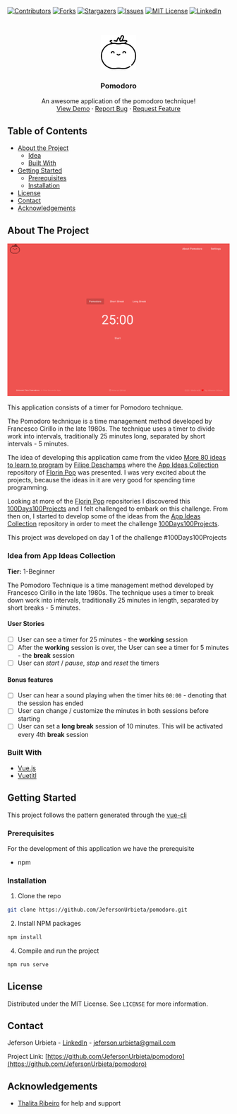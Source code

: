 <!-- PROJECT SHIELDS -->
<!--
*** I'm using markdown "reference style" links for readability.
*** Reference links are enclosed in brackets [ ] instead of parentheses ( ).
*** See the bottom of this document for the declaration of the reference variables
*** for contributors-url, forks-url, etc. This is an optional, concise syntax you may use.
*** https://www.markdownguide.org/basic-syntax/#reference-style-links
-->
[![Contributors][contributors-shield]][contributors-url]
[![Forks][forks-shield]][forks-url]
[![Stargazers][stars-shield]][stars-url]
[![Issues][issues-shield]][issues-url]
[![MIT License][license-shield]][license-url]
[![LinkedIn][linkedin-shield]][linkedin-url]


<!-- PROJECT LOGO -->
<br />
<p align="center">
  <a href="https://github.com/JefersonUrbieta/pomodoro">
    <img src="images/logo.svg" alt="Logo" width="80" height="80">
  </a>

  <h3 align="center">Pomodoro</h3>

  <p align="center">
    An awesome application of the pomodoro technique!
    <br />
    <a href="https://jefersonurbieta.github.io/pomodoro">View Demo</a>
    ·
    <a href="https://github.com/JefersonUrbieta/pomodoro/issues">Report Bug</a>
    ·
    <a href="https://github.com/JefersonUrbieta/pomodoro/issues">Request Feature</a>
  </p>
</p>

<!-- TABLE OF CONTENTS -->
## Table of Contents

* [About the Project](#about-the-project)
  * [Idea](#idea-from-app-ideas-collection)
  * [Built With](#built-with)
* [Getting Started](#getting-started)
  * [Prerequisites](#prerequisites)
  * [Installation](#installation)
* [License](#license)
* [Contact](#contact)
* [Acknowledgements](#acknowledgements)

<!-- ABOUT THE PROJECT -->
## About The Project

[![Product Name Screen Shot][product-screenshot]](https://example.com)

This application consists of a timer for Pomodoro technique.

The Pomodoro technique is a time management method developed by Francesco Cirillo in the late 1980s. 
The technique uses a timer to divide work into intervals, traditionally 25 minutes long, separated by short intervals - 5 minutes.

The idea of ​​developing this application came from the video [More 80 ideas to learn to program](https://www.youtube.com/watch?v=H4CCPaYLTWg&t) by [Filipe Deschamps](https://www.youtube.com/channel/UCU5JicSrEM5A63jkJ2QvGYw) where the [App Ideas Collection](https://github.com/florinpop17/app-ideas) repository of [Florin Pop](https://github.com/florinpop17) was presented. 
I was very excited about the projects, because the ideas in it are very good for spending time programming.

Looking at more of the [Florin Pop](https://github.com/florinpop17) repositories I discovered this [100Days100Projects](https://github.com/florinpop17/100Days100Projects) and I felt challenged to embark on this challenge.
From then on, I started to develop some of the ideas from the [App Ideas Collection](https://github.com/florinpop17/app-ideas) repository in order to meet the challenge [100Days100Projects](https://github.com/florinpop17/100Days100Projects).

This project was developed on day 1 of the challenge #100Days100Projects

### Idea from App Ideas Collection

**Tier:** 1-Beginner

The Pomodoro Technique is a time management method developed by Francesco Cirillo in the late 1980s. The technique uses a timer to break down work into intervals, traditionally 25 minutes in length, separated by short breaks - 5 minutes.

#### User Stories

-   [ ] User can see a timer for 25 minutes - the **working** session
-   [ ] After the **working** session is over, the User can see a timer for 5 minutes - the **break** session
-   [ ] User can _start_ / _pause_, _stop_ and _reset_ the timers

#### Bonus features

-   [ ] User can hear a sound playing when the timer hits `00:00` - denoting that the session has ended
-   [ ] User can change / customize the minutes in both sessions before starting
-   [ ] User can set a **long break** session of 10 minutes. This will be activated every 4th **break** session

### Built With
* [Vue.js](https://vuejs.org)
* [Vuetitl](https://vuetifyjs.com)

<!-- GETTING STARTED -->
## Getting Started

This project follows the pattern generated through the [vue-cli](https://cli.vuejs.org)

### Prerequisites

For the development of this application we have the prerequisite
* npm

### Installation

1. Clone the repo
```sh
git clone https://github.com/JefersonUrbieta/pomodoro.git
```
2. Install NPM packages
```sh
npm install
```
4. Compile and run the project
```sh
npm run serve
```

<!-- LICENSE -->
## License

Distributed under the MIT License. See `LICENSE` for more information.

<!-- CONTACT -->
## Contact

Jeferson Urbieta - [LinkedIn](https://www.linkedin.com/in/jefersonurbieta) - jeferson.urbieta@gmail.com

Project Link: [https://github.com/JefersonUrbieta/pomodoro](https://github.com/JefersonUrbieta/pomodoro)

<!-- ACKNOWLEDGEMENTS -->
## Acknowledgements
* [Thalita Ribeiro](https://github.com/thalita12) for help and support

<!-- MARKDOWN LINKS & IMAGES -->
<!-- https://www.markdownguide.org/basic-syntax/#reference-style-links -->
[contributors-shield]: https://img.shields.io/github/contributors/JefersonUrbieta/pomodoro.svg?style=flat-square
[contributors-url]: https://github.com/JefersonUrbieta/pomodoro/graphs/contributors
[forks-shield]: https://img.shields.io/github/forks/JefersonUrbieta/pomodoro.svg?style=flat-square
[forks-url]: https://github.com/JefersonUrbieta/pomodoro/network/members
[stars-shield]: https://img.shields.io/github/stars/JefersonUrbieta/pomodoro.svg?style=flat-square
[stars-url]: https://github.com/JefersonUrbieta/pomodoro/stargazers
[issues-shield]: https://img.shields.io/github/issues/JefersonUrbieta/pomodoro.svg?style=flat-square
[issues-url]: https://github.com/JefersonUrbieta/pomodoro/issues
[license-shield]: https://img.shields.io/github/license/JefersonUrbieta/pomodoro.svg?style=flat-square
[license-url]: https://github.com/JefersonUrbieta/pomodoro/blob/master/LICENSE.txt
[linkedin-shield]: https://img.shields.io/badge/-LinkedIn-black.svg?style=flat-square&logo=linkedin&colorB=555
[linkedin-url]: https://www.linkedin.com/in/jefersonurbieta
[product-screenshot]: images/screenshot.png
